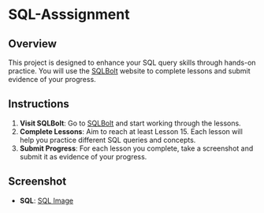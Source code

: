 # SQL-Asssignment


## Overview

This project is designed to enhance your SQL query skills through hands-on practice. You will use the [SQLBolt](https://sqlbolt.com/) website to complete lessons and submit evidence of your progress.

## Instructions

1. **Visit SQLBolt**: Go to [SQLBolt](https://sqlbolt.com/) and start working through the lessons.
2. **Complete Lessons**: Aim to reach at least Lesson 15. Each lesson will help you practice different SQL queries and concepts.
3. **Submit Progress**: For each lesson you complete, take a screenshot and submit it as evidence of your progress.

## Screenshot

- **SQL**: [SQL Image](image/sql.jpg)

